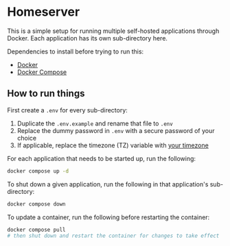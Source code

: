 # Homeserver

This is a simple setup for running multiple self-hosted applications through Docker. Each application has its own sub-directory here.

Dependencies to install before trying to run this:

- [Docker](https://docs.docker.com/engine/install/)
- [Docker Compose](https://docs.docker.com/compose/install/)

## How to run things

First create a `.env` for every sub-directory:

1. Duplicate the `.env.example` and rename that file to `.env`
2. Replace the dummy password in `.env` with a secure password of your choice
3. If applicable, replace the timezone (TZ) variable with [your timezone](https://en.wikipedia.org/wiki/List_of_tz_database_time_zones)

For each application that needs to be started up, run the following:

```bash
docker compose up -d
```

To shut down a given application, run the following in that application's sub-directory:

```bash
docker compose down
```

To update a container, run the following before restarting the container:

```bash
docker compose pull
# then shut down and restart the container for changes to take effect
```
